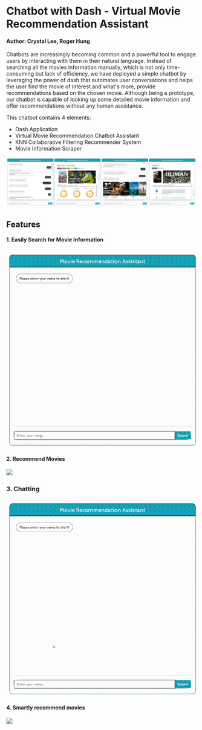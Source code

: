 

# Chatbot with Dash - Virtual Movie Recommendation Assistant

#### Author: Crystal Lee, Roger Hung




Chatbots are increasingly becoming common and a powerful tool to engage users by interacting with them in their natural language. Instead of searching all the movies information manually, which is not only time-consuming but lack of efficiency, we have deployed a simple chatbot by leveraging the power of dash that automates user conversations and helps the user find the movie of interest and what's more, provide recommendations based on the chosen movie. Although being a prototype, our chatbot is capable of looking up some detailed movie information and offer recommendations without any human assistance.



This chatbot contains 4 elements:

* Dash Application
* Virtual Movie Recommendation Chatbot Assistant
* KNN Collaborative Filtering Recommender System
* Movie Information Scraper



<img src='images/demo00.png'>



## Features

#### 1. Easily Search for Movie Information

<img src='images/demo1.gif'>

<br>

#### 2. Recommend Movies

<img src='images/demo2.gif'>



### 3. Chatting

<img src='images/demo3.gif'>



#### 4. Smartly recommend movies



<img src='images/demo4.gif'>